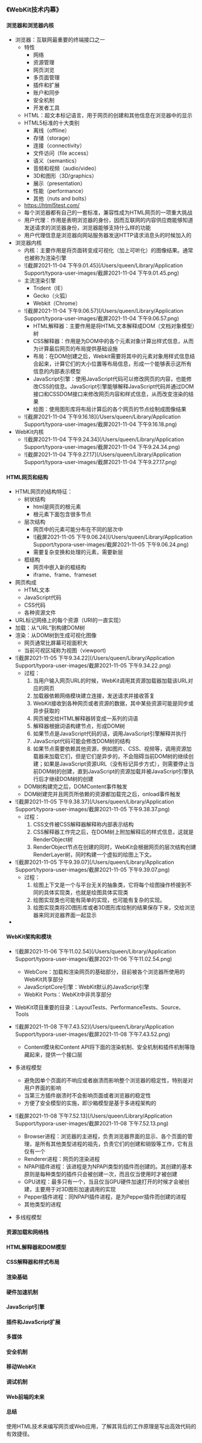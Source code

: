 ### 《WebKit技术内幕》

#### 浏览器和浏览器内核

+ 浏览器：互联网最重要的终端接口之一
  + 特性
    + 网络
    + 资源管理
    + 网页浏览
    + 多页面管理
    + 插件和扩展
    + 账户和同步
    + 安全机制
    + 开发者工具
  + HTML：超文本标记语言，用于网页的创建和其他信息在浏览器中的显示
  + HTML5标准的十大类别
    + 离线（offline）
    + 存储（storage）
    + 连接（connectivity）
    + 文件访问（file access）
    + 语义（semantics）
    + 音频和视频（audio/video）
    + 3D和图形（3D/graphics）
    + 展示（presentation）
    + 性能（performance）
    + 其他（nuts and bolts）
  + https://html5test.com/
  + 每个浏览器都有自己的一套标准，兼容性成为HTML网页的一项重大挑战
  + 用户代理：作用是表明浏览器的身份，因而互联网的内容供应商能够知道发送请求的浏览器身份，浏览器能够支持什么样的功能
  + 用户代理信息是浏览器向网站服务器发送HTTP请求消息头的时候加入的
+ 浏览器内核
  + 内核：主要作用是将页面转变成可视化（加上可听化）的图像结果。通常也被称为渲染引擎
  + ![截屏2021-11-04 下午9.01.45](/Users/queen/Library/Application Support/typora-user-images/截屏2021-11-04 下午9.01.45.png)
  + 主流渲染引擎
    + Trident（IE）
    + Gecko（火狐）
    + Webkit（Chrome）
  + ![截屏2021-11-04 下午9.06.57](/Users/queen/Library/Application Support/typora-user-images/截屏2021-11-04 下午9.06.57.png)
    + HTML解释器：主要作用是将HTML文本解释成DOM（文档对象模型）树
    + CSS解释器：作用是为DOM中的各个元素对象计算出样式信息，从而为计算最后网页的布局提供基础设施
    + 布局：在DOM创建之后，Webkit需要将其中的元素对象用样式信息结合起来，计算它们的大小位置等布局信息，形成一个能够表示这所有信息的内部表示模型
    + JavaScript引擎：使用JavaScript代码可以修改网页的内容，也能修改CSS的信息。JavaScript引擎能够解释JavaScript代码并通过DOM接口和CSSDOM接口来修改网页内容和样式信息，从而改变渲染的结果
    + 绘图：使用图形库将布局计算后的各个网页的节点绘制成图像结果
  + ![截屏2021-11-04 下午9.16.18](/Users/queen/Library/Application Support/typora-user-images/截屏2021-11-04 下午9.16.18.png)
+ WebKit内核
  + ![截屏2021-11-04 下午9.24.34](/Users/queen/Library/Application Support/typora-user-images/截屏2021-11-04 下午9.24.34.png)
  + ![截屏2021-11-04 下午9.27.17](/Users/queen/Library/Application Support/typora-user-images/截屏2021-11-04 下午9.27.17.png)

#### HTML网页和结构

+ HTML网页的结构特征：
  + 树状结构
    + html是网页的根元素
    + 根元素下面包含很多节点
  + 层次结构
    + 网页中的元素可能分布在不同的层次中
    + ![截屏2021-11-05 下午9.06.24](/Users/queen/Library/Application Support/typora-user-images/截屏2021-11-05 下午9.06.24.png)
    + 需要复杂变换和处理的元素，需要新层
  + 框结构
    + 网页中嵌入新的框结构
    + iframe、frame、frameset
+ 网页构成
  + HTML文本
  + JavaScript代码
  + CSS代码
  + 各种资源文件
+ URL标记网络上的每个资源（URI的一直实现）
+ 加载：从“URL”到构建DOM树
+ 渲染：从DOM树到生成可视化图像
  + 网页通常比屏幕可视面积大
  + 当前可视区域称为视图（viewport)
+ ![截屏2021-11-05 下午9.34.22](/Users/queen/Library/Application Support/typora-user-images/截屏2021-11-05 下午9.34.22.png)
  + 过程：
    1. 当用户输入网页URL的时候，WebKit调用其资源加载器加载该URL对应的网页
    2. 加载器依赖网络模块建立连接，发送请求并接收答复
    3. WebKit接收到各种网页或者资源的数据，其中某些资源可能是同步或异步获取的
    4. 网页被交给HTML解释器转变成一系列的词语
    5. 解释器根据词语构建节点，形成DOM树
    6. 如果节点是JavaScript代码的话，调用JavaScript引擎解释并执行
    7. JavaScript代码可能会修改DOM树的结构
    8. 如果节点需要依赖其他资源，例如图片、CSS、视频等，调用资源加载器来加载它们，但是它们是异步的，不会阻碍当前DOM树的继续创建；如果是JavaScript资源URL（没有标记异步方式），则需要停止当前DOM树的创建，直到JavaScript的资源加载并被JavaScript引擎执行后才继续DOM树的创建
  + DOM树构建完之后，DOMContent事件触发
  + DOM树建完并且网页所依赖的资源都加载完之后，onload事件触发
+ ![截屏2021-11-05 下午9.38.37](/Users/queen/Library/Application Support/typora-user-images/截屏2021-11-05 下午9.38.37.png)
  + 过程：
    1. CSS文件被CSS解释器解释称内部表示结构
    2. CSS解释器工作完之后，在DOM树上附加解释后的样式信息，这就是RenderObject树
    3. RenderObject节点在创建的同时，WebKit会根据网页的层次结构创建RenderLayer树，同时构建一个虚拟的绘图上下文。
+ ![截屏2021-11-05 下午9.39.07](/Users/queen/Library/Application Support/typora-user-images/截屏2021-11-05 下午9.39.07.png)
  + 过程：
    1. 绘图上下文是一个与平台无关的抽象类，它将每个绘图操作桥接到不同的具体实现类，也就是绘图具体实现类
    2. 绘图实现类也可能有简单的实现，也可能有复杂的实现。
    3. 绘图实现类将2D图形库或者3D图形库绘制的结果保存下来，交给浏览器来同浏览器界面一起显示
+ 

#### WebKit架构和模块

+ ![截屏2021-11-06 下午11.02.54](/Users/queen/Library/Application Support/typora-user-images/截屏2021-11-06 下午11.02.54.png)
  + WebCore：加载和渲染网页的基础部分，目前被各个浏览器所使用的WebKit共享部分
  + JavaScriptCore引擎：WebKit默认的JavaScript引擎
  + WebKit Ports：WebKit中非共享部分

+ WebKit项目重要的目录：LayoutTests、PerformanceTests、Source、Tools
+ ![截屏2021-11-08 下午7.43.52](/Users/queen/Library/Application Support/typora-user-images/截屏2021-11-08 下午7.43.52.png)
  + Content模块和Content API将下面的渲染机制、安全机制和插件机制等隐藏起来，提供一个接口层

+ 多进程模型
  + 避免因单个页面的不响应或者崩溃而影响整个浏览器的稳定性，特别是对用户界面的影响
  + 当第三方插件崩溃时不会影响页面或者浏览器的稳定性
  + 方便了安全模型的实施，即沙箱模型是基于多进程架构的

+ ![截屏2021-11-08 下午7.52.13](/Users/queen/Library/Application Support/typora-user-images/截屏2021-11-08 下午7.52.13.png)
  + Browser进程：浏览器的主进程，负责浏览器界面的显示、各个页面的管理，是所有其他类型进程的祖先，负责它们的创建和销毁等工作，它有且仅有一个
  + Renderer进程：网页的渲染进程
  + NPAPI插件进程：该进程是为NPAPI类型的插件而创建的。其创建的基本原则是每种类型的插件只会被创建一次，而且仅当使用时才被创建
  + GPU进程：最多只有一个，当且仅当GPU硬件加速打开的时候才会被创建，主要用于对3D图形加速调用的实现
  + Pepper插件进程：同NPAPI插件进程，是为Pepper插件而创建的进程
  + 其他类型的进程

+ 多线程模型

#### 资源加载和网络栈

#### HTML解释器和DOM模型

#### CSS解释器和样式布局

#### 渲染基础

#### 硬件加速机制

#### JavaScript引擎

#### 插件和JavaScript扩展

#### 多媒体

#### 安全机制

#### 移动WebKit

#### 调试机制

#### Web前端的未来

#### 总结

使用HTML技术来编写网页或Web应用，了解其背后的工作原理是写出高效代码的有效捷径。
